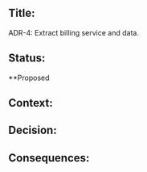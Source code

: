 ## Title: 
ADR-4: Extract billing service and data.

## Status: 
**Proposed

## Context: 

## Decision: 
  
## Consequences: 
